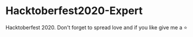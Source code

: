 # Hacktoberfest2020-Expert
Hacktoberfest 2020. Don't forget to spread love and if you like give me a ⭐️
